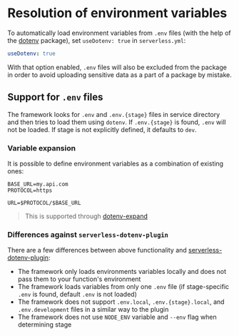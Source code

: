 <!--
title: Resolution of environment variables
menuText: Resolution of environment variables
layout: Doc
-->

# Resolution of environment variables

To automatically load environment variables from `.env` files (with the help of the [dotenv](https://www.npmjs.com/package/dotenv) package), set `useDotenv: true` in `serverless.yml`:

```yaml
useDotenv: true
```

With that option enabled, `.env` files will also be excluded from the package in order to avoid uploading sensitive data as a part of a package by mistake.

## Support for `.env` files

The framework looks for `.env` and `.env.{stage}` files in service directory and then tries to load them using `dotenv`. If `.env.{stage}` is found, `.env` will not be loaded. If stage is not explicitly defined, it defaults to `dev`.

### Variable expansion

It is possible to define environment variables as a combination of existing ones:

```env
BASE_URL=my.api.com
PROTOCOL=https

URL=$PROTOCOL/$BASE_URL
```

> This is supported through [dotenv-expand](https://github.com/motdotla/dotenv-expand)

### Differences against `serverless-dotenv-plugin`

There are a few differences between above functionality and [serverless-dotenv-plugin](https://github.com/colynb/serverless-dotenv-plugin):

- The framework only loads environments variables locally and does not pass them to your function's environment
- The framework loads variables from only one `.env` file (if stage-specific `.env` is found, default `.env` is not loaded)
- The framework does not support `.env.local`, `.env.{stage}.local`, and `.env.development` files in a similar way to the plugin
- The framework does not use `NODE_ENV` variable and `--env` flag when determining stage

